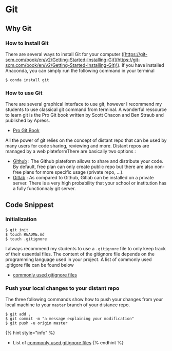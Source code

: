 # Git

## Why Git

### How to Install Git

There are several ways to install Git for your computer \([https://git-scm.com/book/en/v2/Getting-Started-Installing-Git](https://git-scm.com/book/en/v2/Getting-Started-Installing-Git)\). If you have installed Anaconda, you can simply run the following command in your terminal

```text
$ conda install git
```

### How to use Git

There are several graphical interface to use git, however I recommend my students to use classical git command from terminal. A wonderful ressource to learn git is the Pro Git book written by Scott Chacon and Ben Straub and published by Apress.

* [Pro Git Book](https://github.com/progit/progit2/releases/download/2.1.277/progit.pdf)

All the power of git relies on the concept of distant repo that can be used by many users  for code sharing, reviewing and more. Distant repos are managed by a web plateformThere are basically two options :

* [Github](https://github.com) :  The Github plateform allows to share and distribute your code. By default, free plan can only create public repo but there are also non-free plans for more specific usage \(private repo, ...\).
* [Gitlab](https://about.gitlab.com/install/) : As compared to Github, Gitlab can be installed on a private server. There is a very high probability that your school or institution has a fully functionnaly git server.

## Code Snippest

### Initialization

```text
$ git init
$ touch README.md
$ touch .gitignore
```

I always recommend my students to use a `.gitignore` file to only keep track of their essential files. The content of the gitignore file depends on the programming language used in your project. A list of commonly used .gitigore file can be found below

* [commonly used gitignore files](https://github.com/github/gitignore)


### Push your local changes to your distant repo

The three following commands show how to push your changes from your local machine to your `master` branch of your distance repo.

```text
$ git add .
$ git commit -m "a message explaining your modification"
$ git push -u origin master
```

{% hint style="info" %}


* List of [commonly used gitignore files](https://github.com/github/gitignore)
{% endhint %}

